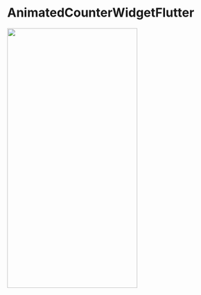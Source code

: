 # AnimatedCounterWidgetFlutter

<img src="['Demo'](https://github.com/imhardiklakhani/AnimatedCounterWidgetFlutter/blob/main/AnimatedCounter.gif?raw=true)" width="300" height="600" />
